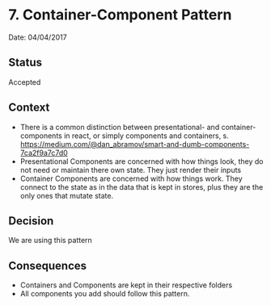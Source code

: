 # 7. Container-Component Pattern

Date: 04/04/2017

## Status

Accepted

## Context

* There is a common distinction between presentational- and container-components in react, or simply components and
containers, s. https://medium.com/@dan_abramov/smart-and-dumb-components-7ca2f9a7c7d0
* Presentational Components are concerned with how things look, they do not need or maintain there own state.
They just render their inputs
* Container Components are concerned with how things work. They connect to the state as in the data that is kept in
stores, plus they are the only ones that mutate state.

## Decision

We are using this pattern

## Consequences

* Containers and Components are kept in their respective folders
* All components you add should follow this pattern.
